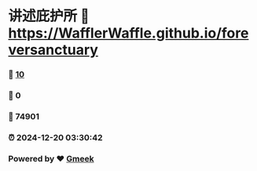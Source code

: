 # 讲述庇护所 :link: https://WafflerWaffle.github.io/foreversanctuary 
### :page_facing_up: [10](https://WafflerWaffle.github.io/foreversanctuary/tag.html) 
### :speech_balloon: 0 
### :hibiscus: 74901 
### :alarm_clock: 2024-12-20 03:30:42 
### Powered by :heart: [Gmeek](https://github.com/Meekdai/Gmeek)
